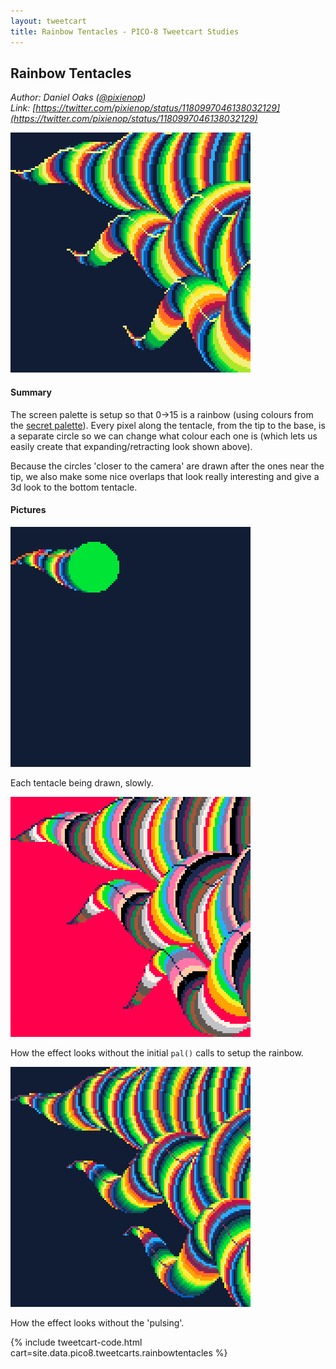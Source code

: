 ```yaml
---
layout: tweetcart
title: Rainbow Tentacles - PICO-8 Tweetcart Studies
---
```


## Rainbow Tentacles

_Author: Daniel Oaks ([@pixienop](https://twitter.com/pixienop))_<br>
_Link: [https://twitter.com/pixienop/status/1180997046138032129](https://twitter.com/pixienop/status/1180997046138032129)_

<img class="screenie" src="/img/tweetcarts/rainbowtentacles.gif" alt="Rainbow Tentacles">

#### Summary
The screen palette is setup so that 0->15 is a rainbow (using colours from the [secret palette](https://youtu.be/AsVzk6kCAJY)). Every pixel along the tentacle, from the tip to the base, is a separate circle so we can change what colour each one is (which lets us easily create that expanding/retracting look shown above).

Because the circles 'closer to the camera' are drawn after the ones near the tip, we also make some nice overlaps that look really interesting and give a 3d look to the bottom tentacle.

#### Pictures
<div class="halfgrid">

<div>
<img src="/img/tweetcarts/rainbowtentacles-slow.gif">
<p>Each tentacle being drawn, slowly.</p>
</div>

<div>
<img src="/img/tweetcarts/rainbowtentacles-nopal.gif">
<p>How the effect looks without the initial <code>pal()</code> calls to setup the rainbow.</p>
</div>

<div>
<img src="/img/tweetcarts/rainbowtentacles-nopulse.gif">
<p>How the effect looks without the 'pulsing'.</p>
</div>

</div>

{% include tweetcart-code.html cart=site.data.pico8.tweetcarts.rainbowtentacles %}
